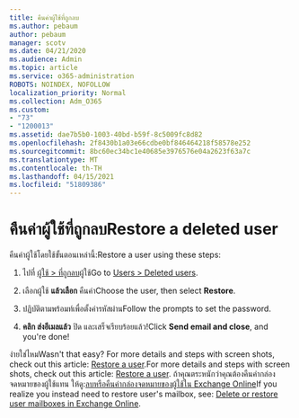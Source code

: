 ```yaml
---
title: คืนค่าผู้ใช้ที่ถูกลบ
ms.author: pebaum
author: pebaum
manager: scotv
ms.date: 04/21/2020
ms.audience: Admin
ms.topic: article
ms.service: o365-administration
ROBOTS: NOINDEX, NOFOLLOW
localization_priority: Normal
ms.collection: Adm_O365
ms.custom:
- "73"
- "1200013"
ms.assetid: dae7b5b0-1003-40bd-b59f-8c5009fc8d82
ms.openlocfilehash: 2f8430b1a03e66cdbe0bf846464218f58578e252
ms.sourcegitcommit: 8bc60ec34bc1e40685e3976576e04a2623f63a7c
ms.translationtype: MT
ms.contentlocale: th-TH
ms.lasthandoff: 04/15/2021
ms.locfileid: "51809386"
---
```

# <a name="restore-a-deleted-user"></a><span data-ttu-id="4f69d-102">คืนค่าผู้ใช้ที่ถูกลบ</span><span class="sxs-lookup"><span data-stu-id="4f69d-102">Restore a deleted user</span></span>

<span data-ttu-id="4f69d-103">คืนค่าผู้ใช้โดยใช้ขั้นตอนเหล่านี้:</span><span class="sxs-lookup"><span data-stu-id="4f69d-103">Restore a user using these steps:</span></span>
  
1. <span data-ttu-id="4f69d-104">ไปที่ [ผู้ใช้ \> ที่ถูกลบ](https://admin.microsoft.com/adminportal/home#/deletedusers)ผู้ใช้</span><span class="sxs-lookup"><span data-stu-id="4f69d-104">Go to [Users \> Deleted users](https://admin.microsoft.com/adminportal/home#/deletedusers).</span></span>

2. <span data-ttu-id="4f69d-105">เลือกผู้ใช้ **แล้วเลือก** คืนค่า</span><span class="sxs-lookup"><span data-stu-id="4f69d-105">Choose the user, then select **Restore**.</span></span>

3. <span data-ttu-id="4f69d-106">ปฏิบัติตามพร้อมท์เพื่อตั้งค่ารหัสผ่าน</span><span class="sxs-lookup"><span data-stu-id="4f69d-106">Follow the prompts to set the password.</span></span>

4. <span data-ttu-id="4f69d-107">**คลิก ส่งอีเมลแล้ว** ปิด และเสร็จเรียบร้อยแล้ว!</span><span class="sxs-lookup"><span data-stu-id="4f69d-107">Click **Send email and close**, and you're done!</span></span>

<span data-ttu-id="4f69d-108">ง่ายใช่ไหม</span><span class="sxs-lookup"><span data-stu-id="4f69d-108">Wasn't that easy?</span></span> <span data-ttu-id="4f69d-109">For more details and steps with screen shots, check out this article: [Restore a user](https://docs.microsoft.com/microsoft-365/admin/add-users/restore-user).</span><span class="sxs-lookup"><span data-stu-id="4f69d-109">For more details and steps with screen shots, check out this article: [Restore a user](https://docs.microsoft.com/microsoft-365/admin/add-users/restore-user).</span></span> <span data-ttu-id="4f69d-110">ถ้าคุณตระหนักว่าคุณต้องคืนค่ากล่องจดหมายของผู้ใช้แทน ให้ดู:[ลบหรือคืนค่ากล่องจดหมายของผู้ใช้ใน Exchange Online](https://docs.microsoft.com/exchange/recipients-in-exchange-online/delete-or-restore-mailboxes)</span><span class="sxs-lookup"><span data-stu-id="4f69d-110">If you realize you instead need to restore user's mailbox, see: [Delete or restore user mailboxes in Exchange Online](https://docs.microsoft.com/exchange/recipients-in-exchange-online/delete-or-restore-mailboxes).</span></span>